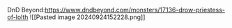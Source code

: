 DnD Beyond:https://www.dndbeyond.com/monsters/17136-drow-priestess-of-lolth
![[Pasted image 20240924152228.png]]